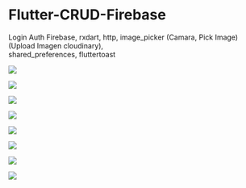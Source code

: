 # Flutter-CRUD-Firebase
Login Auth Firebase, rxdart, http, image_picker (Camara, Pick Image) (Upload Imagen cloudinary), <br> shared_preferences, fluttertoast <br>

<img src="https://raw.githubusercontent.com/Arcangel1994/Flutter-CRUD-Firebase/master/assets/Screenshot_20200504_094108_com.example.formvalidation.jpg" /> <br>

<img src="https://raw.githubusercontent.com/Arcangel1994/Flutter-CRUD-Firebase/master/assets/Screenshot_20200504_094232_com.example.formvalidation.jpg" /> <br>

<img src="https://raw.githubusercontent.com/Arcangel1994/Flutter-CRUD-Firebase/master/assets/Screenshot_20200504_094301_com.example.formvalidation.jpg" /> <br>

<img src="https://raw.githubusercontent.com/Arcangel1994/Flutter-CRUD-Firebase/master/assets/Screenshot_20200504_100451_com.example.formvalidation.jpg" /> <br>

<img src="https://raw.githubusercontent.com/Arcangel1994/Flutter-CRUD-Firebase/master/assets/Screenshot_20200504_100503_com.example.formvalidation.jpg" /> <br>

<img src="https://raw.githubusercontent.com/Arcangel1994/Flutter-CRUD-Firebase/master/assets/Screenshot_20200504_100529_com.example.formvalidation.jpg" /> <br>

<img src="https://raw.githubusercontent.com/Arcangel1994/Flutter-CRUD-Firebase/master/assets/Screenshot_20200504_101442_com.example.formvalidation.jpg" /> <br>

<img src="https://raw.githubusercontent.com/Arcangel1994/Flutter-CRUD-Firebase/master/assets/Screenshot_20200504_101448_com.example.formvalidation.jpg" /> <br>
